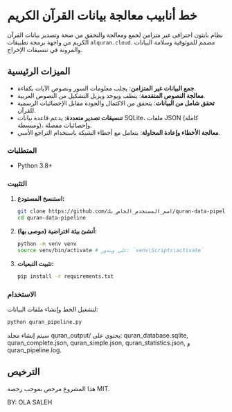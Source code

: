 # خط أنابيب معالجة بيانات القرآن الكريم

نظام بايثون احترافي غير متزامن لجمع ومعالجة والتحقق من صحة وتصدير بيانات القرآن الكريم من واجهة برمجة تطبيقات `alquran.cloud`. مصمم للموثوقية وسلامة البيانات والمرونة في تنسيقات الإخراج.

## الميزات الرئيسية

*   **جمع البيانات غير المتزامن**: يجلب معلومات السور ونصوص الآيات بكفاءة.
*   **معالجة النصوص المتقدمة**: ينظف ويوحد ويزيل التشكيل من النصوص العربية.
*   **تحقق شامل من البيانات**: يتحقق من الاكتمال والجودة مقابل الإحصائيات الرسمية للقرآن.
*   **تنسيقات تصدير متعددة**: يدعم قاعدة بيانات SQLite، ملفات JSON (كاملة ومبسطة)، وإحصائيات مفصلة.
*   **معالجة الأخطاء وإعادة المحاولة**: يتعامل مع أخطاء الشبكة باستخدام التراجع الأسي.

### المتطلبات

*   Python 3.8+

### التثبيت

1.  **استنسخ المستودع:**
    ```bash
    git clone https://github.com/اسم_المستخدم_الخاص_بك/quran-data-pipeline.git
    cd quran-data-pipeline
    ```
2.  **أنشئ بيئة افتراضية (موصى بها):**
    ```bash
    python -m venv venv
    source venv/bin/activate # على ويندوز: `venv\Scripts\activate`
    ```
3.  **تثبيت التبعيات:**
    ```bash
    pip install -r requirements.txt
    ```

### الاستخدام

لتشغيل الخط وإنشاء ملفات البيانات:

```bash
python quran_pipeline.py
```

سيتم إنشاء مجلد quran_output/ يحتوي على: quran_database.sqlite, quran_complete.json, quran_simple.json, quran_statistics.json, و quran_pipeline.log.

## الترخيص

هذا المشروع مرخص بموجب رخصة MIT.



BY: OLA SALEH

